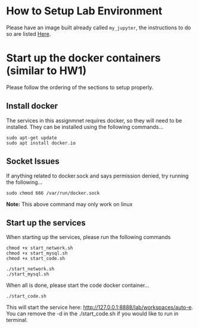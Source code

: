 # How to Setup Lab Environment
Please have an image built already called ```my_jupyter```, the instructions to do so are listed [Here](https://github.com/suzhesuzhe/DE300/blob/main/lab_doc/lab2.ipynb).

# Start up the docker containers (similar to HW1)
Please follow the ordering of the sections to setup properly.

## Install docker
The services in this assignmnet requires docker, so they will need to be installed. They can be installed using the following commands...
```
sudo apt-get update
sudo apt install docker.io
```

## Socket Issues
If anything related to docker.sock and says permission denied, try running the following...
```
sudo chmod 666 /var/run/docker.sock 
```

**Note:** This above command may only work on linux

## Start up the services
When starting up the services, please run the following commands
```
chmod +x start_network.sh
chmod +x start_mysql.sh
chmod +x start_code.sh

./start_network.sh
./start_mysql.sh
```

When all is done, please start the code docker container...

```
./start_code.sh
```

This will start the service here: http://127.0.0.1:8888/lab/workspaces/auto-e. You can remove the -d in the ./start_code.sh if you would like to run in terminal.